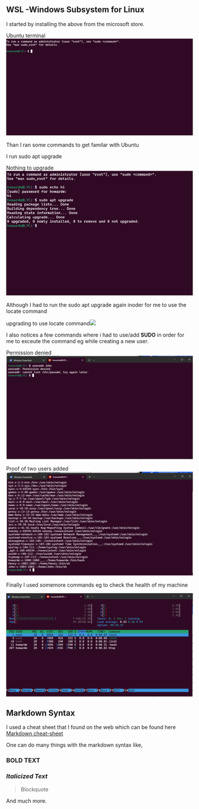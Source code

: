 ## WSL -Windows Subsystem for Linux

I started by installing the above from the microsoft store.

Ubuntu terminal![Alt text](<WSL_Ubuntu terminal.png>)

Than I ran some commands to get familar with Ubuntu 

I run sudo apt upgrade

Nothing to upgrade![Alt text](<sudo apt upgrade-1.png>)


Although I had to run the sudo apt upgrade again inoder for me to use the locate  command

upgrading to use locate command![
](<sudo apt plocote upgrade-1.png>)


I also notices a few commands where i had to use/add **SUDO** in order for me to exceute the command eg while creating a new user.

Permission denied![Alt text](<permission denied-1.png>)


Proof of two users added![Alt text](<proof of user John added-1.png>)


Finally I used somemore commands eg to check the health of my machine

![Alt text](Htop-1.png)


## Markdown Syntax
I used  a cheat sheet that I found on the web which can be found here [Markdown cheat-sheet](https://www.markdownguide.org/cheat-sheet/
)

One can do many things with the markdown syntax like,

### **BOLD TEXT**
### *Italicized Text*
> Blockquote 

And much more.
